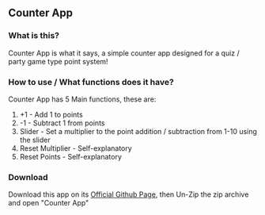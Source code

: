## Counter App
### What is this?

Counter App is what it says, a simple counter app designed for a quiz / party game type point system!

### How to use / What functions does it have?

Counter App has 5 Main functions, these are:

1. +1 - Add 1 to points
2. -1 - Subtract 1 from points
3. Slider - Set a multiplier to the point addition / subtraction from 1-10 using the slider
4. Reset Multiplier - Self-explanatory
5. Reset Points - Self-explanatory

### Download

Download this app on its [Official Github Page](https://github.com/NotToxicDev/counterApp/), then Un-Zip the zip archive and open "Counter App"
